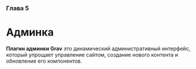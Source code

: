 ### Глава 5

# Админка

**Плагин админки Grav** это динамический административный интерфейс, который упрощает управление сайтом, создание нового контента и обновление его компонентов.
